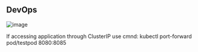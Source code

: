 ## DevOps

![image](https://github.com/abhinavyadav2020/resource-monitoring-app/assets/65406693/9e824169-e499-4c01-b15b-afad600a12eb)

If accessing application through ClusterIP use cmnd: kubectl port-forward pod/testpod 8080:8085

